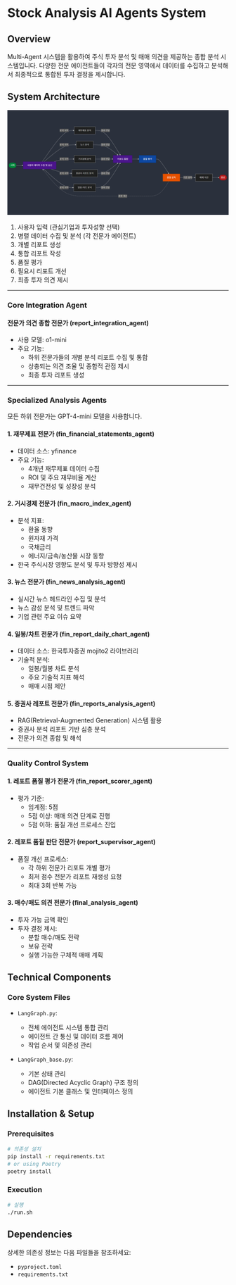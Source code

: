 # Stock Analysis AI Agents System

## Overview
Multi-Agent 시스템을 활용하여 주식 투자 분석 및 매매 의견을 제공하는 종합 분석 시스템입니다. 다양한 전문 에이전트들이 각자의 전문 영역에서 데이터를 수집하고 분석해서 최종적으로 통합된 투자 결정을 제시합니다.

## System Architecture

![시스템 구조도](../docs/image.png)


1. 사용자 입력 (관심기업과 투자성향 선택)
2. 병렬 데이터 수집 및 분석 (각 전문가 에이전트)
3. 개별 리포트 생성
4. 통합 리포트 작성
5. 품질 평가
6. 필요시 리포트 개선
7. 최종 투자 의견 제시

---
### Core Integration Agent

#### 전문가 의견 종합 전문가 (report_integration_agent)
- 사용 모델: o1-mini
- 주요 기능:
  - 하위 전문가들의 개별 분석 리포트 수집 및 통합
  - 상충되는 의견 조율 및 종합적 관점 제시
  - 최종 투자 리포트 생성
---
### Specialized Analysis Agents

모든 하위 전문가는 GPT-4-mini 모델을 사용합니다.

#### 1. 재무제표 전문가 (fin_financial_statements_agent)
- 데이터 소스: yfinance
- 주요 기능:
  - 4개년 재무제표 데이터 수집
  - ROI 및 주요 재무비율 계산
  - 재무건전성 및 성장성 분석

#### 2. 거시경제 전문가 (fin_macro_index_agent)
- 분석 지표:
  - 환율 동향
  - 원자재 가격
  - 국채금리
  - 에너지/금속/농산물 시장 동향
- 한국 주식시장 영향도 분석 및 투자 방향성 제시

#### 3. 뉴스 전문가 (fin_news_analysis_agent)
- 실시간 뉴스 헤드라인 수집 및 분석
- 뉴스 감성 분석 및 트렌드 파악
- 기업 관련 주요 이슈 요약

#### 4. 일봉/차트 전문가 (fin_report_daily_chart_agent)
- 데이터 소스: 한국투자증권 mojito2 라이브러리
- 기술적 분석:
  - 일봉/월봉 차트 분석
  - 주요 기술적 지표 해석
  - 매매 시점 제안

#### 5. 증권사 레포트 전문가 (fin_reports_analysis_agent)
- RAG(Retrieval-Augmented Generation) 시스템 활용
- 증권사 분석 리포트 기반 심층 분석
- 전문가 의견 종합 및 해석

---

### Quality Control System

#### 1. 레포트 품질 평가 전문가 (fin_report_scorer_agent)

- 평가 기준:
  - 임계점: 5점
  - 5점 이상: 매매 의견 단계로 진행
  - 5점 이하: 품질 개선 프로세스 진입

#### 2. 레포트 품질 판단 전문가 (report_supervisor_agent)

- 품질 개선 프로세스:
  - 각 하위 전문가 리포트 개별 평가
  - 최저 점수 전문가 리포트 재생성 요청
  - 최대 3회 반복 가능

#### 3. 매수/매도 의견 전문가 (final_analysis_agent)

- 투자 가능 금액 확인
- 투자 결정 제시:
  - 분할 매수/매도 전략
  - 보유 전략
  - 실행 가능한 구체적 매매 계획

## Technical Components

### Core System Files
- `LangGraph.py`: 
  - 전체 에이전트 시스템 통합 관리
  - 에이전트 간 통신 및 데이터 흐름 제어
  - 작업 순서 및 의존성 관리

- `LangGraph_base.py`:
  - 기본 상태 관리
  - DAG(Directed Acyclic Graph) 구조 정의
  - 에이전트 기본 클래스 및 인터페이스 정의

## Installation & Setup

### Prerequisites
```bash
# 의존성 설치
pip install -r requirements.txt
# or using Poetry
poetry install
```

### Execution
```bash
# 실행
./run.sh
```

## Dependencies
상세한 의존성 정보는 다음 파일들을 참조하세요:
- `pyproject.toml`
- `requirements.txt`
